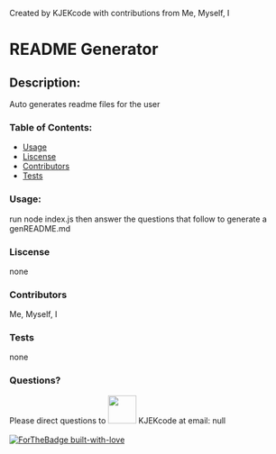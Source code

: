 Created by KJEKcode with contributions from Me, Myself, I 
# README Generator
## Description:
Auto generates readme files for the user
### Table of Contents:
- [Usage](#usage)
- [Liscense](#liscense)
- [Contributors](#contributors)
- [Tests](#tests)
### Usage:
run node index.js then answer the questions that follow to generate a genREADME.md
### Liscense
none
### Contributors
Me, Myself, I
### Tests
none
### Questions?
Please direct questions to <img src="https://avatars2.githubusercontent.com/u/26723326?v=4" style="width: 50px; height: 50px;"> KJEKcode at email: null
<br><br>
[![ForTheBadge built-with-love](http://ForTheBadge.com/images/badges/built-with-love.svg)](https://GitHub.com/Naereen/)